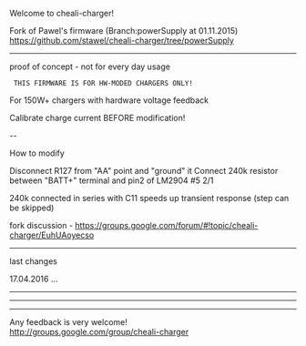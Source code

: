 Welcome to cheali-charger!

Fork of Pawel's firmware (Branch:powerSupply at 01.11.2015) https://github.com/stawel/cheali-charger/tree/powerSupply

___

proof of concept - not for every day usage


     THIS FIRMWARE IS FOR HW-MODED CHARGERS ONLY!



For 150W+ chargers with hardware voltage feedback

Calibrate charge current BEFORE modification!

--

How to modify 

Disconnect R127 from "AA" point and "ground" it
Connect 240k resistor between "BATT+" terminal and pin2 of LM2904 #5 2/1

240k connected in series with C11 speeds up transient response (step can be skipped)



fork discussion - https://groups.google.com/forum/#!topic/cheali-charger/EuhUAoyecso


___

last changes


17.04.2016
...


---
---
---




Any feedback is very welcome!  
http://groups.google.com/group/cheali-charger

